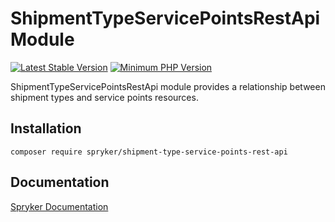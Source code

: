 # ShipmentTypeServicePointsRestApi Module
[![Latest Stable Version](https://poser.pugx.org/spryker/shipment-type-service-points-rest-api/v/stable.svg)](https://packagist.org/packages/spryker/shipment-type-service-points-rest-api)
[![Minimum PHP Version](https://img.shields.io/badge/php-%3E%3D%208.2-8892BF.svg)](https://php.net/)

ShipmentTypeServicePointsRestApi module provides a relationship between shipment types and service points resources.

## Installation

```
composer require spryker/shipment-type-service-points-rest-api
```

## Documentation

[Spryker Documentation](https://docs.spryker.com)
